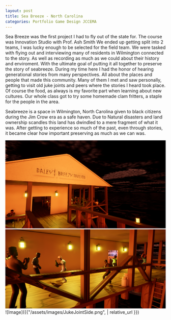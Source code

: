 ```yaml
---
layout: post
title: Sea Breeze - North Carolina
categories: Portfolio Game Design JCCEMA
---
```

Sea Breeze was the first project I had to fly out of the state for. The course was Innovation Studio with Prof. Ash Smith
We ended up getting split into 2 teams, I was lucky enough to be selected for the field team. 
We were tasked with flying out and interviewing many of residents in Wilmington connected to the story. As well as recording as much as we could about their history and enviroment. With the ultimate goal of putting it all together to preserve the story of seabreeze.
During my time here I had the honor of hearing generational stories from many perspectives. All about the places and people that made this community. Many of them I met and saw personally, getting to visit old juke joints and peers where the stories I heard took place. Of course the food, as always is my favorite part when learning about new cultures. Our whole class got to try some homemade clam fritters, a staple for the people in the area.

Seabreeze is a space in Wilmington, North Carolina given to black citizens during the Jim Crow era as a safe haven. Due to Natural disasters and land ownership scandles this land has dwindled to a mere fragment of what it was. After getting to experience so much of the past, even through stories, it became clear how important preserving as much as we can was.


![Image Description](/assets/images/JukeJointFront.png)
![Image Description](/assets/images/JukeJointSide.png)
![Image]({{"/assets/images/JukeJointSide.png",  | relative_url }})